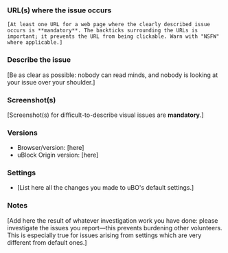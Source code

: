 <!-- Replace the bracketed [...] placeholders with your own information. -->

### URL(s) where the issue occurs

`[At least one URL for a web page where the clearly described issue occurs is **mandatory**. The backticks surrounding the URLs is important; it prevents the URL from being clickable. Warn with "NSFW" where applicable.]`

### Describe the issue

[Be as clear as possible: nobody can read minds, and nobody is looking at your issue over your shoulder.]

### Screenshot(s)

[Screenshot(s) for difficult-to-describe visual issues are **mandatory**.]

### Versions

- Browser/version: [here]
- uBlock Origin version: [here]

### Settings

- [List here all the changes you made to uBO's default settings.]

### Notes

[Add here the result of whatever investigation work you have done: please investigate the issues you report—this prevents burdening other volunteers. This is especially true for issues arising from settings which are very different from default ones.]
